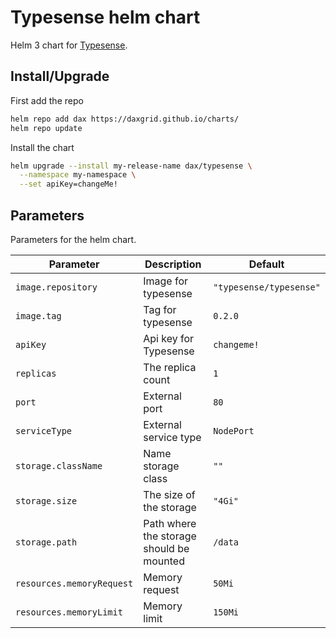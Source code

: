 # Typesense helm chart

Helm 3 chart for [Typesense](https://github.com/typesense/typesense).

## Install/Upgrade

First add the repo
```sh
helm repo add dax https://daxgrid.github.io/charts/
helm repo update
```

Install the chart
```sh
helm upgrade --install my-release-name dax/typesense \
  --namespace my-namespace \
  --set apiKey=changeMe!
```

## Parameters

Parameters for the helm chart.

| Parameter                 | Description                              | Default                 |
|---------------------------|------------------------------------------|-------------------------|
| `image.repository`        | Image for typesense                      | `"typesense/typesense"` |
| `image.tag`               | Tag for typesense                        | `0.2.0`                 |
| `apiKey`                  | Api key for Typesense                    | `changeme!`             |
| `replicas`                | The replica count                        | `1`                     |
| `port`                    | External port                            | `80`                    |
| `serviceType`             | External service type                    | `NodePort`              |
| `storage.className`       | Name storage class                       | `""`                    |
| `storage.size`            | The size of the storage                  | `"4Gi"`                 |
| `storage.path`            | Path where the storage should be mounted | `/data`                 |
| `resources.memoryRequest` | Memory request                           | `50Mi`                  |
| `resources.memoryLimit`   | Memory limit                             | `150Mi`                 |
